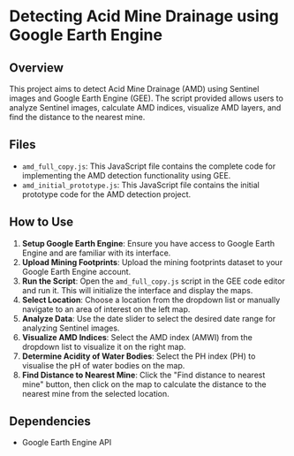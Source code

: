 # Detecting Acid Mine Drainage using Google Earth Engine

## Overview
This project aims to detect Acid Mine Drainage (AMD) using Sentinel images and Google Earth Engine (GEE). The script provided allows users to analyze Sentinel images, calculate AMD indices, visualize AMD layers, and find the distance to the nearest mine.

## Files
- `amd_full_copy.js`: This JavaScript file contains the complete code for implementing the AMD detection functionality using GEE.
- `amd_initial_prototype.js`: This JavaScript file contains the initial prototype code for the AMD detection project.

## How to Use
1. **Setup Google Earth Engine**: Ensure you have access to Google Earth Engine and are familiar with its interface.
2. **Upload Mining Footprints**: Upload the mining footprints dataset to your Google Earth Engine account.
3. **Run the Script**: Open the `amd_full_copy.js` script in the GEE code editor and run it. This will initialize the interface and display the maps.
4. **Select Location**: Choose a location from the dropdown list or manually navigate to an area of interest on the left map.
5. **Analyze Data**: Use the date slider to select the desired date range for analyzing Sentinel images.
6. **Visualize AMD Indices**: Select the AMD index (AMWI) from the dropdown list to visualize it on the right map.
7. **Determine Acidity of Water Bodies**: Select the PH index (PH) to visualise the pH of water bodies on the map.
8. **Find Distance to Nearest Mine**: Click the "Find distance to nearest mine" button, then click on the map to calculate the distance to the nearest mine from the selected location.

## Dependencies
- Google Earth Engine API

